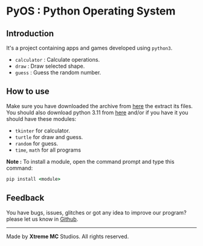 # PyOS : Python Operating System

## Introduction

It's a project containing apps and games developed using `python3`.  

* `calculator` : Calculate operations.
* `draw` : Draw selected shape.
* `guess` : Guess the random number.

## How to use

Make sure you have downloaded the archive from [here](https://www.mediafire.com/file/m5bx798snpgm1bm/pyOS.zip/file) the extract its files. You should also download python 3.11 from [here](https://www.python.org) and/or if you have it you should have these modules:

* `tkinter` for calculator.
* `turtle` for draw and guess.
* `random` for guess.
* `time`, `math` for all programs

**Note :** To install a module, open the command prompt and type this command:

```cmd
pip install <module>
```

## Feedback

You have bugs, issues, glitches or got any idea to improve our program? please let us know in [Github]('https://github.com/Sansoun/pyOS').

***

Made by **Xtreme MC** Studios. All rights reserved.
